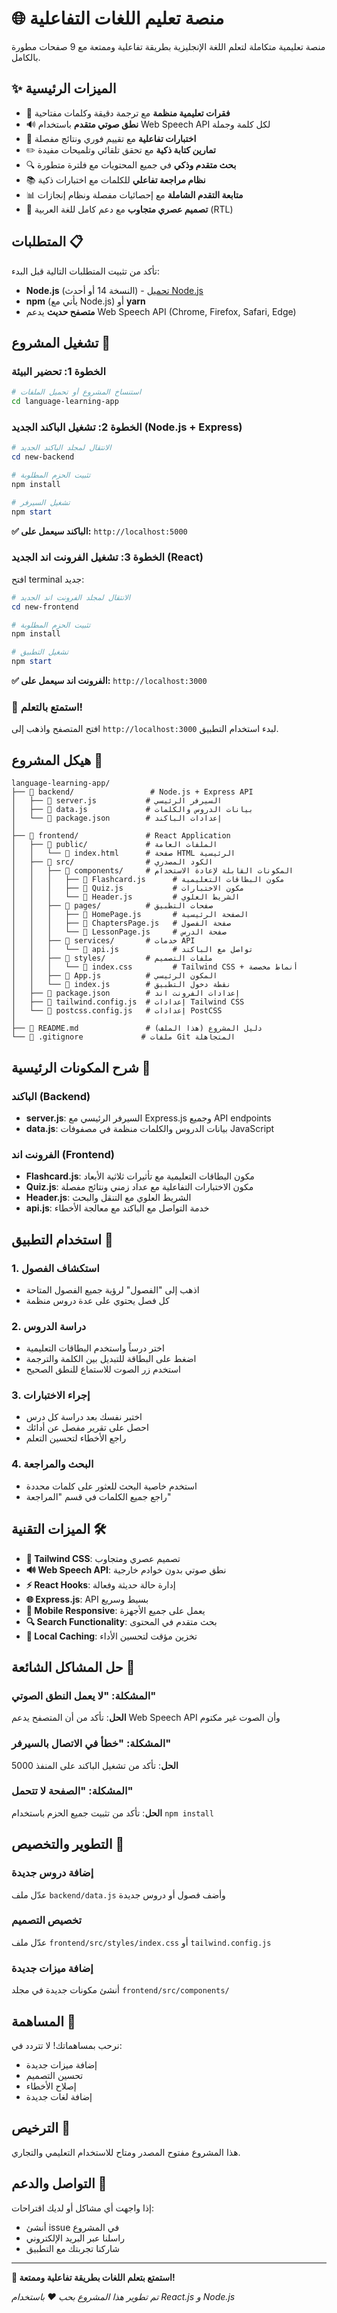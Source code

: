 # 🌐 منصة تعليم اللغات التفاعلية

منصة تعليمية متكاملة لتعلم اللغة الإنجليزية بطريقة تفاعلية وممتعة مع 9 صفحات مطورة بالكامل.

## ✨ الميزات الرئيسية

- 📖 **فقرات تعليمية منظمة** مع ترجمة دقيقة وكلمات مفتاحية
- 🔊 **نطق صوتي متقدم** باستخدام Web Speech API لكل كلمة وجملة
- 🎯 **اختبارات تفاعلية** مع تقييم فوري ونتائج مفصلة
- ✏️ **تمارين كتابة ذكية** مع تحقق تلقائي وتلميحات مفيدة
- 🔍 **بحث متقدم وذكي** في جميع المحتويات مع فلترة متطورة
- 📚 **نظام مراجعة تفاعلي** للكلمات مع اختبارات ذكية
- 📊 **متابعة التقدم الشاملة** مع إحصائيات مفصلة ونظام إنجازات
- 🎨 **تصميم عصري متجاوب** مع دعم كامل للغة العربية (RTL)

## المتطلبات 📋

تأكد من تثبيت المتطلبات التالية قبل البدء:

- **Node.js** (النسخة 14 أو أحدث) - [تحميل Node.js](https://nodejs.org/)
- **npm** (يأتي مع Node.js) أو **yarn**
- **متصفح حديث** يدعم Web Speech API (Chrome, Firefox, Safari, Edge)

## تشغيل المشروع 🚀

### الخطوة 1: تحضير البيئة

```bash
# استنساخ المشروع أو تحميل الملفات
cd language-learning-app
```

### الخطوة 2: تشغيل الباكند الجديد (Node.js + Express)

```powershell
# الانتقال لمجلد الباكند الجديد
cd new-backend

# تثبيت الحزم المطلوبة
npm install

# تشغيل السيرفر
npm start
```

**✅ الباكند سيعمل على:** `http://localhost:5000`

### الخطوة 3: تشغيل الفرونت اند الجديد (React)

افتح terminal جديد:

```powershell
# الانتقال لمجلد الفرونت اند الجديد
cd new-frontend

# تثبيت الحزم المطلوبة
npm install

# تشغيل التطبيق
npm start
```

**✅ الفرونت اند سيعمل على:** `http://localhost:3000`

### 🎉 استمتع بالتعلم!

افتح المتصفح واذهب إلى `http://localhost:3000` لبدء استخدام التطبيق.

## هيكل المشروع 📁

```
language-learning-app/
├── 📁 backend/                 # Node.js + Express API
│   ├── 📄 server.js           # السيرفر الرئيسي
│   ├── 📄 data.js             # بيانات الدروس والكلمات
│   └── 📄 package.json        # إعدادات الباكند
│
├── 📁 frontend/               # React Application
│   ├── 📁 public/             # الملفات العامة
│   │   └── 📄 index.html      # صفحة HTML الرئيسية
│   ├── 📁 src/                # الكود المصدري
│   │   ├── 📁 components/     # المكونات القابلة لإعادة الاستخدام
│   │   │   ├── 📄 Flashcard.js      # مكون البطاقات التعليمية
│   │   │   ├── 📄 Quiz.js           # مكون الاختبارات
│   │   │   └── 📄 Header.js         # الشريط العلوي
│   │   ├── 📁 pages/          # صفحات التطبيق
│   │   │   ├── 📄 HomePage.js       # الصفحة الرئيسية
│   │   │   ├── 📄 ChaptersPage.js   # صفحة الفصول
│   │   │   └── 📄 LessonPage.js     # صفحة الدرس
│   │   ├── 📁 services/       # خدمات API
│   │   │   └── 📄 api.js            # تواصل مع الباكند
│   │   ├── 📁 styles/         # ملفات التصميم
│   │   │   └── 📄 index.css         # Tailwind CSS + أنماط مخصصة
│   │   ├── 📄 App.js          # المكون الرئيسي
│   │   └── 📄 index.js        # نقطة دخول التطبيق
│   ├── 📄 package.json        # إعدادات الفرونت اند
│   ├── 📄 tailwind.config.js  # إعدادات Tailwind CSS
│   └── 📄 postcss.config.js   # إعدادات PostCSS
│
├── 📄 README.md               # دليل المشروع (هذا الملف)
└── 📄 .gitignore             # ملفات Git المتجاهلة
```

## شرح المكونات الرئيسية 🔧

### الباكند (Backend)

- **server.js**: السيرفر الرئيسي مع Express.js وجميع API endpoints
- **data.js**: بيانات الدروس والكلمات منظمة في مصفوفات JavaScript

### الفرونت اند (Frontend)

- **Flashcard.js**: مكون البطاقات التعليمية مع تأثيرات ثلاثية الأبعاد
- **Quiz.js**: مكون الاختبارات التفاعلية مع عداد زمني ونتائج مفصلة
- **Header.js**: الشريط العلوي مع التنقل والبحث
- **api.js**: خدمة التواصل مع الباكند مع معالجة الأخطاء

## استخدام التطبيق 📖

### 1. استكشاف الفصول
- اذهب إلى "الفصول" لرؤية جميع الفصول المتاحة
- كل فصل يحتوي على عدة دروس منظمة

### 2. دراسة الدروس
- اختر درساً واستخدم البطاقات التعليمية
- اضغط على البطاقة للتبديل بين الكلمة والترجمة
- استخدم زر الصوت للاستماع للنطق الصحيح

### 3. إجراء الاختبارات
- اختبر نفسك بعد دراسة كل درس
- احصل على تقرير مفصل عن أدائك
- راجع الأخطاء لتحسين التعلم

### 4. البحث والمراجعة
- استخدم خاصية البحث للعثور على كلمات محددة
- راجع جميع الكلمات في قسم "المراجعة"

## الميزات التقنية 🛠️

- **🎨 Tailwind CSS**: تصميم عصري ومتجاوب
- **🔊 Web Speech API**: نطق صوتي بدون خوادم خارجية
- **⚡ React Hooks**: إدارة حالة حديثة وفعالة
- **🌐 Express.js**: API بسيط وسريع
- **📱 Mobile Responsive**: يعمل على جميع الأجهزة
- **🔍 Search Functionality**: بحث متقدم في المحتوى
- **💾 Local Caching**: تخزين مؤقت لتحسين الأداء

## حل المشاكل الشائعة 🔧

### المشكلة: "لا يعمل النطق الصوتي"
**الحل**: تأكد من أن المتصفح يدعم Web Speech API وأن الصوت غير مكتوم

### المشكلة: "خطأ في الاتصال بالسيرفر"
**الحل**: تأكد من تشغيل الباكند على المنفذ 5000

### المشكلة: "الصفحة لا تتحمل"
**الحل**: تأكد من تثبيت جميع الحزم باستخدام `npm install`

## التطوير والتخصيص 🚀

### إضافة دروس جديدة
عدّل ملف `backend/data.js` وأضف فصول أو دروس جديدة

### تخصيص التصميم
عدّل ملف `frontend/src/styles/index.css` أو `tailwind.config.js`

### إضافة ميزات جديدة
أنشئ مكونات جديدة في مجلد `frontend/src/components/`

## المساهمة 🤝

نرحب بمساهماتك! لا تتردد في:
- إضافة ميزات جديدة
- تحسين التصميم
- إصلاح الأخطاء
- إضافة لغات جديدة

## الترخيص 📜

هذا المشروع مفتوح المصدر ومتاح للاستخدام التعليمي والتجاري.

## التواصل والدعم 💬

إذا واجهت أي مشاكل أو لديك اقتراحات:
- أنشئ issue في المشروع
- راسلنا عبر البريد الإلكتروني
- شاركنا تجربتك مع التطبيق

---

**🎉 استمتع بتعلم اللغات بطريقة تفاعلية وممتعة!**

*تم تطوير هذا المشروع بحب ❤️ باستخدام React.js و Node.js*